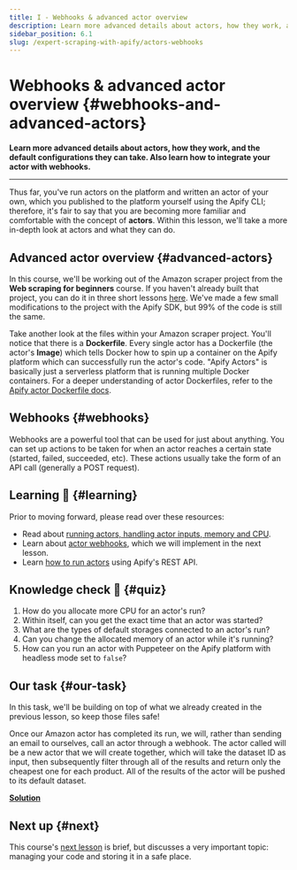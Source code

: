 ```yaml
---
title: I - Webhooks & advanced actor overview
description: Learn more advanced details about actors, how they work, and the default configurations they can take. Also learn how to integrate your actor with webhooks.
sidebar_position: 6.1
slug: /expert-scraping-with-apify/actors-webhooks
---
```


# Webhooks & advanced actor overview {#webhooks-and-advanced-actors}

**Learn more advanced details about actors, how they work, and the default configurations they can take. Also learn how to integrate your actor with webhooks.**

---

Thus far, you've run actors on the platform and written an actor of your own, which you published to the platform yourself using the Apify CLI; therefore, it's fair to say that you are becoming more familiar and comfortable with the concept of **actors**. Within this lesson, we'll take a more in-depth look at actors and what they can do.

## Advanced actor overview {#advanced-actors}

In this course, we'll be working out of the Amazon scraper project from the **Web scraping for beginners** course. If you haven't already built that project, you can do it in three short lessons [here](../../webscraping/web_scraping_for_beginners/challenge/index.md). We've made a few small modifications to the project with the Apify SDK, but 99% of the code is still the same.

Take another look at the files within your Amazon scraper project. You'll notice that there is a **Dockerfile**. Every single actor has a Dockerfile (the actor's **Image**) which tells Docker how to spin up a container on the Apify platform which can successfully run the actor's code. "Apify Actors" is basically just a serverless platform that is running multiple Docker containers. For a deeper understanding of actor Dockerfiles, refer to the [Apify actor Dockerfile docs](https://docs.apify.com/sdk/js/docs/guides/docker-images#example-dockerfile).

## Webhooks {#webhooks}

Webhooks are a powerful tool that can be used for just about anything. You can set up actions to be taken for when an actor reaches a certain state (started, failed, succeeded, etc). These actions usually take the form of an API call (generally a POST request).

## Learning 🧠 {#learning}

Prior to moving forward, please read over these resources:

- Read about [running actors, handling actor inputs, memory and CPU](/platform/actors/running).
- Learn about [actor webhooks](/platform/integrations/webhooks), which we will implement in the next lesson.
- Learn [how to run actors](/platform/integrations/run-actor-and-retrieve-data-via-api#run-an-actor-or-task) using Apify's REST API.

## Knowledge check 📝 {#quiz}

1. How do you allocate more CPU for an actor's run?
2. Within itself, can you get the exact time that an actor was started?
3. What are the types of default storages connected to an actor's run?
4. Can you change the allocated memory of an actor while it's running?
5. How can you run an actor with Puppeteer on the Apify platform with headless mode set to `false`?

## Our task {#our-task}

In this task, we'll be building on top of what we already created in the previous lesson, so keep those files safe!

Once our Amazon actor has completed its run, we will, rather than sending an email to ourselves, call an actor through a webhook. The actor called will be a new actor that we will create together, which will take the dataset ID as input, then subsequently filter through all of the results and return only the cheapest one for each product. All of the results of the actor will be pushed to its default dataset.

[**Solution**](./solutions/integrating_webhooks.md)

## Next up {#next}

This course's [next lesson](./managing_source_code.md) is brief, but discusses a very important topic: managing your code and storing it in a safe place.
